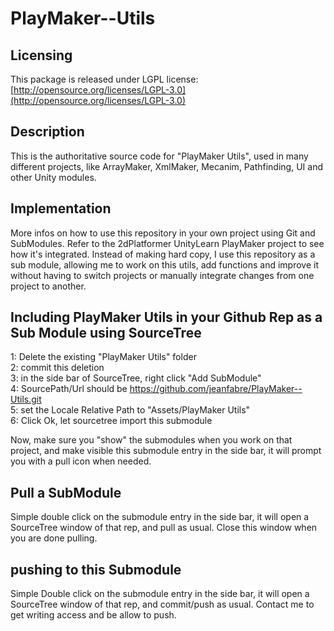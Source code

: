 PlayMaker--Utils
================

## Licensing
This package is released under LGPL license: [http://opensource.org/licenses/LGPL-3.0](http://opensource.org/licenses/LGPL-3.0)


## Description
This is the authoritative source code for "PlayMaker Utils", used in many different projects, like ArrayMaker, XmlMaker, Mecanim, Pathfinding, UI and other Unity modules.

## Implementation
More infos on how to use this repository in your own project using Git and SubModules. 
Refer to the 2dPlatformer UnityLearn PlayMaker project to see how it's integrated. 
Instead of making hard copy, I use this repository as a sub module, allowing me to work on this utils, add functions and improve it without having to switch projects or manually integrate changes from one project to another.

## Including PlayMaker Utils in your Github Rep as a Sub Module using SourceTree
1: Delete the existing "PlayMaker Utils" folder  
2: commit this deletion  
3: in the side bar of SourceTree, right click "Add SubModule"  
4: SourcePath/Url should be https://github.com/jeanfabre/PlayMaker--Utils.git  
5: set the Locale Relative Path to "Assets/PlayMaker Utils"  
6: Click Ok, let sourcetree import this submodule  

Now, make sure you "show" the submodules when you work on that project, and make visible this submodule entry in the side bar, it will prompt you with a pull icon when needed.

## Pull a SubModule
Simple double click on the submodule entry in the side bar, it will open a SourceTree window of that rep, and pull as usual. Close this window when you are done pulling.

## pushing to this Submodule
Simple Double click on the submodule entry in the side bar, it will open a SourceTree window of that rep, and commit/push as usual. Contact me to get writing access and be allow to push.

